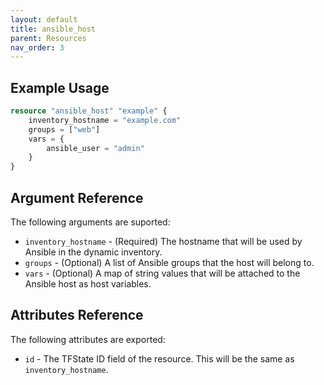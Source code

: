 ```yaml
---
layout: default
title: ansible_host
parent: Resources
nav_order: 3
---
```

## Example Usage

```terraform
resource "ansible_host" "example" {
    inventory_hostname = "example.com"
    groups = ["web"]
    vars = {
        ansible_user = "admin"
    }
}
```

## Argument Reference

The following arguments are suported:

- `inventory_hostname` - (Required) The hostname that will be used by Ansible in the dynamic inventory.
- `groups` - (Optional) A list of Ansible groups that the host will belong to.
- `vars` - (Optional) A map of string values that will be attached to the Ansible host as host variables.

## Attributes Reference

The following attributes are exported:

- `id` - The TFState ID field of the resource. This will be the same as `inventory_hostname`.
